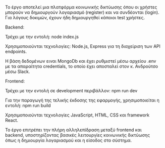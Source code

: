 Το έργο αποτελεί μια πλατφόρμα κοινωνικής δικτύωσης όπου οι χρήστες μπορούν να δημιουργούν λογαριασμό (register) και να συνδέονται (login). Για λόγους δοκιμών, έχουν ήδη δημιουργηθεί κάποιοι test χρήστες.

Backend:

Τρέχει με την εντολή: node index.js

Χρησιμοποιούνται τεχνολογίες: Node.js, Express για τη διαχείριση των API endpoints.

Η βάση δεδομένων ειναι MongoDb και έχει ρυθμιστεί μέσω αρχείου .env με τα απαραίτητα credentials, το οποίο έχει αποσταλεί στον κ. Ανδρούτσο μέσω Slack.

Frontend:

Τρέχει με την εντολή σε development περιβάλλον: npm run dev

Για την παραγωγή της τελικής έκδοσης της εφαρμογής, χρησιμοποιείται η εντολή: npm run build

Χρησιμοποιούνται τεχνολογίες JavaScript, HTML, CSS και framework React.

Το έργο επιτρέπει την πλήρη αλληλεπίδραση μεταξύ frontend και backend, υποστηρίζοντας βασικές λειτουργίες κοινωνικής δικτύωσης όπως η δημιουργία λογαριασμού και η είσοδος στο σύστημα.
